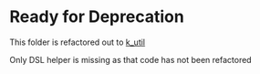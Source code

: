# Ready for Deprecation

This folder is refactored out to [k_util](https://github.com/klueless-io/k_util)

Only DSL helper is missing as that code has not been refactored